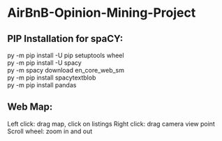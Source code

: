 # AirBnB-Opinion-Mining-Project
<h2> PIP Installation for spaCY: </h2>

py -m pip install -U pip setuptools wheel<br>
py -m pip install -U spacy<br>
py -m spacy download en_core_web_sm <br>
py -m pip install spacytextblob <br>
py -m pip install pandas
<br>

<h2> Web Map: </h2>
Left click: drag map, click on listings
Right click: drag camera view point
Scroll wheel: zoom in and out